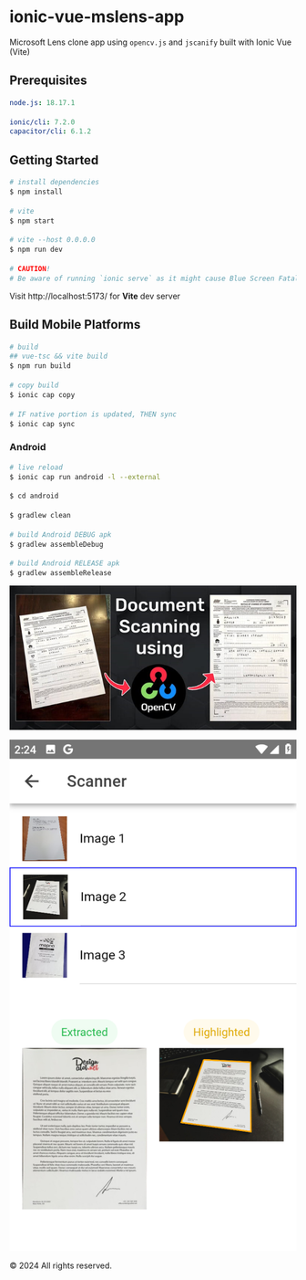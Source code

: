 # ionic-vue-mslens-app

Microsoft Lens clone app using `opencv.js` and `jscanify` built with Ionic Vue (Vite)

## Prerequisites

```yaml
node.js: 18.17.1

ionic/cli: 7.2.0
capacitor/cli: 6.1.2
```

## Getting Started

```bash
# install dependencies
$ npm install

# vite
$ npm start

# vite --host 0.0.0.0
$ npm run dev

# CAUTION!
# Be aware of running `ionic serve` as it might cause Blue Screen Fatal Error on your laptop
```

Visit http://localhost:5173/ for **Vite** dev server

## Build Mobile Platforms

```bash
# build
## vue-tsc && vite build
$ npm run build

# copy build
$ ionic cap copy

# IF native portion is updated, THEN sync
$ ionic cap sync
```

### Android

```bash
# live reload
$ ionic cap run android -l --external

$ cd android

$ gradlew clean

# build Android DEBUG apk
$ gradlew assembleDebug

# build Android RELEASE apk
$ gradlew assembleRelease
```

![Document Scanner App](screenshot_banner.png)

![MS Lens Clone app](screenshot_scan.png)

&copy; 2024 All rights reserved.
